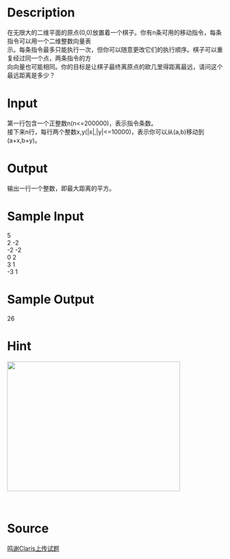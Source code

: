 
# Description

<div class="content"><div>在无限大的二维平面的原点(0,0)放置着一个棋子。你有n条可用的移动指令，每条指令可以用一个二维整数向量表</div>
<div>示。每条指令最多只能执行一次，但你可以随意更改它们的执行顺序。棋子可以重复经过同一个点，两条指令的方</div>
<div>向向量也可能相同。你的目标是让棋子最终离原点的欧几里得距离最远，请问这个最远距离是多少？</div>
<div></div>
<p></p></div>

# Input

<div class="content"><div>第一行包含一个正整数n(n&lt;=200000)，表示指令条数。</div>
<div>接下来n行，每行两个整数x,y(|x|,|y|&lt;=10000)，表示你可以从(a,b)移动到(a+x,b+y)。</div>
<div></div>
<p></p></div>

# Output

<div class="content"><div>输出一行一个整数，即最大距离的平方。</div>
<div></div>
<p></p></div>

# Sample Input

<div class="content"><span class="sampledata">5<br/>
2 -2<br/>
-2 -2<br/>
0 2<br/>
3 1<br/>
-3 1</span></div>

# Sample Output

<div class="content"><span class="sampledata">26</span></div>

# Hint

<div class="content"><p></p><p><img src="source/bzoj/5099/img/aHR0cHM6Ly9seWRzeS5jb20vSnVkZ2VPbmxpbmUvdXBsb2FkLzIwMTcxMS9waW9oaW50LnBuZw==.png" width="404" height="303" alt=""/></p><br/>
<p></p><p></p></div>

# Source

<div class="content"><p><a href="problemset.php?search=鸣谢Claris上传试题">鸣谢Claris上传试题</a></p></div>

